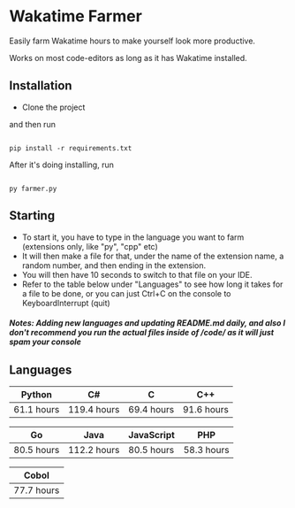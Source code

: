 
# Wakatime Farmer

Easily farm Wakatime hours to make yourself look more productive.

Works on most code-editors as long as it has Wakatime installed.

## Installation

  

- Clone the project

  

and then run

  

```

pip install -r requirements.txt

```

After it's doing installing, run

```

py farmer.py

```
## Starting
- To start it, you have to type in the language you want to farm (extensions only, like "py", "cpp" etc)
- It will then make a file for that, under the name of the extension name, a random number, and then ending in the extension.
- You will then have 10 seconds to switch to that file on your IDE.
- Refer to the table below under "Languages" to see how long it takes for a file to be done, or you can just Ctrl+C on the console to KeyboardInterrupt (quit)

##### Notes: Adding new languages and updating README.md daily, and also I don't recommend you run the actual files inside of /code/ as it will just spam your console

## Languages
| Python | C# | C | C++ |
|--|--|--|--|
| 61.1 hours | 119.4 hours | 69.4 hours | 91.6 hours |

| Go | Java | JavaScript | PHP |
|--|--|--|--|
| 80.5 hours | 112.2 hours | 80.5 hours | 58.3 hours |

| Cobol |
|--|
| 77.7 hours |
